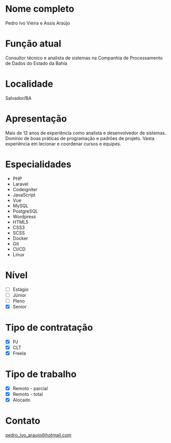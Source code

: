 # Nome completo
Pedro Ivo Vieira e Assis Araújo

# Função atual
Consultor técnico e analista de sistemas na Companhia de Processamento de Dados do Estado da Bahia 

# Localidade
Salvador/BA

# Apresentação
Mais de 12 anos de experiência como analista e desenvolvedor de sistemas. Domínio de boas práticas de programação e padrões de projeto. Vasta experiência em lecionar e coordenar cursos e equipes.

# Especialidades
* PHP
* Laravel
* Codeigniter
* JavaScript
* Vue
* MySQL
* PostgreSQL
* Wordpress
* HTML5
* CSS3
* SCSS
* Docker
* Git
* CI/CD
* Linux

# Nível
- [ ] Estágio 
- [ ] Júnior 
- [ ] Pleno 
- [x] Senior

# Tipo de contratação
- [x] PJ 
- [x] CLT 
- [x] Freela

# Tipo de trabalho
- [x] Remoto - parcial 
- [x] Remoto - total 
- [x] Alocado

# Contato
pedro_ivo_araujo@hotmail.com
